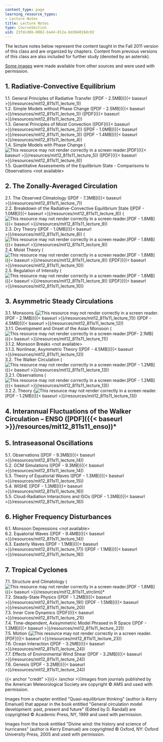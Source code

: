 ```yaml
---
content_type: page
learning_resource_types:
- Lecture Notes
title: Lecture Notes
type: CourseSection
uid: 23fdcd6b-0082-ba44-012a-bd304810dc02
---
```


The lecture notes below represent the content taught in the Fall 2011 version of this class and are organized by chapters. Content from previous versions of this class are also included for further study (denoted by an asterisk).

[Some images](#credit) were made available from other sources and were used with permission.

1\. Radiative-Convective Equilibrium
------------------------------------

1.1. General Principles of Radiative Transfer ([PDF - 2.5MB]({{< baseurl >}}/resources/mit12_811s11_lecture_1))  
1.2. Simple Models without Phase Change ([PDF - 2.5MB]({{< baseurl >}}/resources/mit12_811s11_lecture_1)) ([PDF]({{< baseurl >}}/resources/mit12_811s11_lecture_2))  
1.3. General Principles of Moist Convection ([PDF]({{< baseurl >}}/resources/mit12_811s11_lecture_2)) ([PDF - 1.0MB]({{< baseurl >}}/resources/mit12_811s11_lecture_3)) ([PDF - 1.4MB]({{< baseurl >}}/resources/mit12_811s11_lecture_4))  
1.4. Simple Models with Phase Change (![This resource may not render correctly in a screen reader.](/images/inacessible.gif)[PDF]({{< baseurl >}}/resources/mit12_811s11_lecture_5)) ([PDF]({{< baseurl >}}/resources/mit12_811s11_lecture_6))  
1.5. Quantitative Assessments of the Equilibrium State - Comparisons to Observations \<not available>

2\. The Zonally-Averaged Circulation
------------------------------------

2.1. The Observed Climatology ([PDF - 7.3MB]({{< baseurl >}}/resources/mit12_811s11_lecture_7))  
2.2. Breakdown of the Radiative-Convective Equilibrium State ([PDF - 1.0MB]({{< baseurl >}}/resources/mit12_811s11_lecture_8)) (![This resource may not render correctly in a screen reader.](/images/inacessible.gif)[PDF - 1.8MB]({{< baseurl >}}/resources/mit12_811s11_lecture_9))  
2.3. Dry Theory ([PDF - 1.0MB]({{< baseurl >}}/resources/mit12_811s11_lecture_8)) (![This resource may not render correctly in a screen reader.](/images/inacessible.gif)[PDF - 1.8MB]({{< baseurl >}}/resources/mit12_811s11_lecture_9))  
2.4. Moist Theory (![This resource may not render correctly in a screen reader.](/images/inacessible.gif)[PDF - 1.8MB]({{< baseurl >}}/resources/mit12_811s11_lecture_9)) ([PDF]({{< baseurl >}}/resources/mit12_811s11_lecture_10))  
2.5. Regulation of Intensity (![This resource may not render correctly in a screen reader.](/images/inacessible.gif)[PDF - 1.8MB]({{< baseurl >}}/resources/mit12_811s11_lecture_9)) ([PDF]({{< baseurl >}}/resources/mit12_811s11_lecture_10))

3\. Asymmetric Steady Circulations
----------------------------------

3.1. Monsoons (![This resource may not render correctly in a screen reader.](/images/inacessible.gif)[PDF - 2.1MB]({{< baseurl >}}/resources/mit12_811s11_lecture_11)) ([PDF - 4.5MB]({{< baseurl >}}/resources/mit12_811s11_lecture_12))  
3.1.1. Development and Onset of the Asian Monsoon (![This resource may not render correctly in a screen reader.](/images/inacessible.gif)[PDF- 2.1MB]({{< baseurl >}}/resources/mit12_811s11_lecture_11))  
3.1.2. Monsoon Breaks \<not available>   
3.1.3. Nonlinear, Asymmetric Theory ([PDF - 4.5MB]({{< baseurl >}}/resources/mit12_811s11_lecture_12))  
3.2. The Walker Circulation (![This resource may not render correctly in a screen reader.](/images/inacessible.gif)[PDF - 1.2MB]({{< baseurl >}}/resources/mit12_811s11_lecture_13))  
3.2.1. Observations (![This resource may not render correctly in a screen reader.](/images/inacessible.gif)[PDF - 1.2MB]({{< baseurl >}}/resources/mit12_811s11_lecture_13))  
3.2.2. Theory (![This resource may not render correctly in a screen reader.](/images/inacessible.gif)[PDF - 1.2MB]({{< baseurl >}}/resources/mit12_811s11_lecture_13))

4\. Interannual Fluctuations of the Walker Circulation – ENSO ([PDF]({{< baseurl >}}/resources/mit12_811s11_enso))\*
--------------------------------------------------------------------------------------------------------------------

5\. Intraseasonal Oscillations
------------------------------

5.1. Observations ([PDF - 9.3MB]({{< baseurl >}}/resources/mit12_811s11_lecture_14))  
5.2. GCM Simulations ([PDF - 9.3MB]({{< baseurl >}}/resources/mit12_811s11_lecture_14))  
5.3. Theory of Equatorial Waves ([PDF - 1.3MB]({{< baseurl >}}/resources/mit12_811s11_lecture_15))  
5.4. WISHE ([PDF - 1.3MB]({{< baseurl >}}/resources/mit12_811s11_lecture_16))  
5.5. Cloud-Radiation Interactions and ISOs ([PDF - 1.3MB]({{< baseurl >}}/resources/mit12_811s11_lecture_16))

6\. Higher Frequency Disturbances
---------------------------------

6.1. Monsoon Depressions \<not available>  
6.2. Equatorial Waves ([PDF - 9.4MB]({{< baseurl >}}/resources/mit12_811s11_lecture_14))  
6.3. Easterly Waves ([PDF - 1.1MB]({{< baseurl >}}/resources/mit12_811s11_lecture_17)) ([PDF - 1.1MB]({{< baseurl >}}/resources/mit12_811s11_lecture_18))

7\. Tropical Cyclones
---------------------

7.1. Structure and Climatology (![This resource may not render correctly in a screen reader.](/images/inacessible.gif)[PDF - 1.8MB]({{< baseurl >}}/resources/mit12_811s11_strclim))\*  
7.2. Steady-State Physics ([PDF - 1.2MB]({{< baseurl >}}/resources/mit12_811s11_lecture_19)) ([PDF - 1.5MB]({{< baseurl >}}/resources/mit12_811s11_lecture_20))  
7.3. Inner Core Dynamics ([PDF]({{< baseurl >}}/resources/mit12_811s11_lecture_21))  
7.4. Time-dependent, Axisymmetric Model Phrased in R Space ([PDF - 1.3MB]({{< baseurl >}}/resources/mit12_811s11_lecture_22))  
7.5. Motion (![This resource may not render correctly in a screen reader.](/images/inacessible.gif)[PDF]({{< baseurl >}}/resources/mit12_811s11_lecture_23))  
7.6. Ocean Interaction ([PDF - 3.2MB]({{< baseurl >}}/resources/mit12_811s11_lecture_24))  
7.7. Effects of Environmental Wind Shear ([PDF - 3.2MB]({{< baseurl >}}/resources/mit12_811s11_lecture_24))  
7.6. Genesis ([PDF - 3.2MB]({{< baseurl >}}/resources/mit12_811s11_lecture_24))

{{< anchor "credit" >}}{{< /anchor >}}Images from journals published by the American Meteorological Society are copyright © AMS and used with permission.

Images from a chapter entitled "Quasi-equilibrium thinking" (author is Kerry Emanuel) that appear in the book entitled "General circulation model development: past, present and future" (Edited by D. Randall) are copyrighted © Academic Press, NY, 1999 and used with permission.

Images from the book entitled "Divine wind: the history and science of hurricanes" (author is Kerry Emanuel) are copyrighted © Oxford, NY: Oxford University Press, 2005 and used with permission.